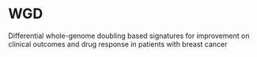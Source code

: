 # WGD
Differential whole-genome doubling based signatures for improvement on clinical outcomes and drug response in patients with breast cancer 

